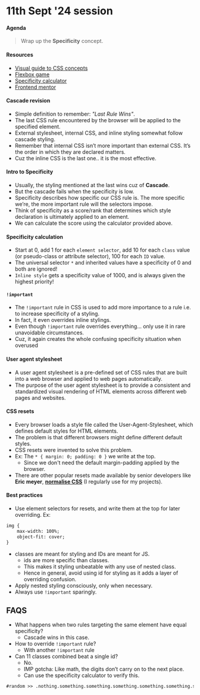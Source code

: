 # 11th Sept '24 session

#### Agenda

> Wrap up the **Specificity** concept.

#### Resources

- [Visual guide to CSS concepts](https://cssreference.io/)
- [Flexbox game](https://flexboxfroggy.com/)
- [Specificity calculator](https://specificity.keegan.st/)
- [Frontend mentor](https://www.frontendmentor.io/)

#### Cascade revision

- Simple definition to remember: _"Last Rule Wins"_.
- The last CSS rule encountered by the browser will be applied to the specified element.
- External stylesheet, internal CSS, and inline styling somewhat follow cascade styling. 
- Remember that internal CSS isn’t more important than external CSS. It’s the order in which they are declared matters. 
- Cuz the inline CSS is the last one.. it is the most effective.

#### Intro to Specificity

- Usually, the styling mentioned at the last wins cuz of **Cascade**.
- But the cascade fails when the specificity is low. 
- Specificity describes how specific our CSS rule is. The more specific we’re, the more important rule will the selectors impose.
- Think of specificity as a score/rank that determines which style declaration is ultimately applied to an element.
- We can calculate the score using the calculator provided above.

#### Specificity calculation

- Start at 0, add 1 for each `element selector`, add 10 for each `class` value (or pseudo-class or attribute selector), 100 for each `ID` value. 
- The universal selector `*` and inherited values have a specificity of 0 and both are ignored!
- `Inline style` gets a specificity value of 1000, and is always given the highest priority!

#### `!important`

- The `!important` rule in CSS is used to add more importance to a rule i.e. to increase specificity of a styling.
- In fact, it even overrides inline stylings.
- Even though `!important` rule overrides everything... only use it in rare unavoidable circumstances. 
- Cuz, it again creates the whole confusing specificity situation when overused

#### User agent stylesheet

- A user agent stylesheet is a pre-defined set of CSS rules that are built into a web browser and applied to web pages automatically. 
- The purpose of the user agent stylesheet is to provide a consistent and standardized visual rendering of HTML elements across different web pages and websites.

#### CSS resets

- Every browser loads a style file called the User-Agent-Stylesheet, which defines default styles for HTML elements. 
- The problem is that different browsers might define different default styles.
- CSS resets were invented to solve this problem.
- Ex: The `* { margin: 0; padding: 0 }` we write at the top. 
    - Since we don't need the default margin-padding applied by the browser.
- There are other popular resets made available by senior developers like **Eric meyer**, [**normalise CSS**](https://necolas.github.io/normalize.css/) (I regularly use for my projects). 

#### Best practices

- Use element selectors for resets, and write them at the top for later overriding. Ex: 
```html
img {
    max-width: 100%;
    object-fit: cover;
}
```
- classes are meant for styling and IDs are meant for JS. 
    - ids are more specific than classes.
    - This makes it styling unbeatable with any use of nested class. 
    - Hence in general, avoid using id for styling as it adds a layer of overriding confusion.
- Apply nested styling consciously, only when necessary.
- Always use `!important` sparingly.

## FAQS

- What happens when two rules targeting the same element have equal specificity?
    - Cascade wins in this case.
- How to override `!important` rule? 
    - With another `!important` rule
- Can 11 classes combined beat a single id?
    - No.
    - IMP gotcha: Like math, the digits don’t carry on to the next place.
    - Can use the specificity calculator to verify this.
```html
#random >> .nothing.something.something.something.something.something.something.something.something.something.something
```

